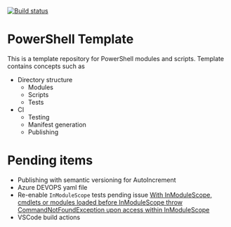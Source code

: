 [![Build status](https://ci.appveyor.com/api/projects/status/1awhp4jaw94ed4m3/branch/master?svg=true)](https://ci.appveyor.com/project/Alex61243/powershelltemplate/branch/master)

# PowerShell Template 

This is a template repository for PowerShell modules and scripts. Template contains concepts such as

- Directory structure
  - Modules
  - Scripts
  - Tests
- CI
  - Testing
  - Manifest generation
  - Publishing

# Pending items

- Publishing with semantic versioning for AutoIncrement
- Azure DEVOPS yaml file
- Re-enable `InModuleScope` tests pending issue [With InModuleScope, cmdlets or modules loaded before InModuleScope throw CommandNotFoundException upon access within InModuleScope](https://github.com/pester/Pester/issues/1461)
- VSCode build actions
